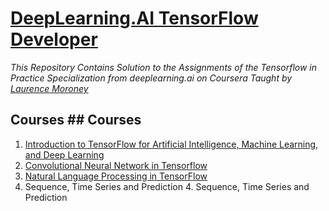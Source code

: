 # [DeepLearning.AI TensorFlow Developer](https://www.coursera.org/specializations/tensorflow-in-practice)
*This Repository Contains Solution to the Assignments of the Tensorflow in Practice Specialization from deeplearning.ai on Coursera Taught by [Laurence Moroney](https://www.coursera.org/instructor/lmoroney)*
## Courses	## Courses
1. [Introduction to TensorFlow for Artificial Intelligence, Machine Learning, and Deep Learning](https://github.com/sahilkhose/TensorFlow-in-Practice-Specialization/tree/master/course1)
2. [Convolutional Neural Network in Tensorflow](https://github.com/sahilkhose/TensorFlow-in-Practice-Specialization/tree/master/course2)
3. [Natural Language Processing in TensorFlow](https://github.com/sahilkhose/TensorFlow-in-Practice-Specialization/tree/master/course3)	
4. Sequence, Time Series and Prediction	4. Sequence, Time Series and Prediction
